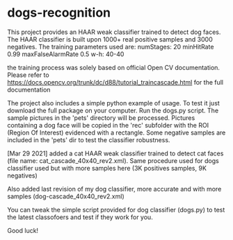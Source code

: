 # dogs-recognition
This project provides an HAAR weak classifier trained to detect dog faces.
The HAAR classifier is built upon 1000+ real positive samples and 3000 negatives.
The training parameters used are:
numStages: 20 
minHitRate 0.99 
maxFalseAlarmRate 0.5 
w-h:  40-40 

the training process was solely based on official Open CV documentation.
Please refer to https://docs.opencv.org/trunk/dc/d88/tutorial_traincascade.html for the full documentation

The project also includes a simple python example of usage.
To test it just download the full package on your computer. 
Run the dogs.py script. The sample pictures in the 'pets' directory will be processed. Pictures containing a dog face will be copied in the 'rec' subfolder with the ROI (Region Of Interest) evidenced with a rectangle.
Some negative samples are included in the 'pets' dir to test the classifier robustness.

[Mar 29 2021]
added a cat HAAR weak classifier trained to detect cat faces (file name: cat_cascade_40x40_rev2.xml).
Same procedure used for dogs classifier used but with more samples here (3K positives samples, 9K negatives)

Also added last revision of my dog classifier, more accurate and with more samples (dog-cascade_40x40_rev2.xml)

You can tweak the simple script provided for dog classifier (dogs.py) to test the latest classofoers and test if they work for you.

Good luck!


